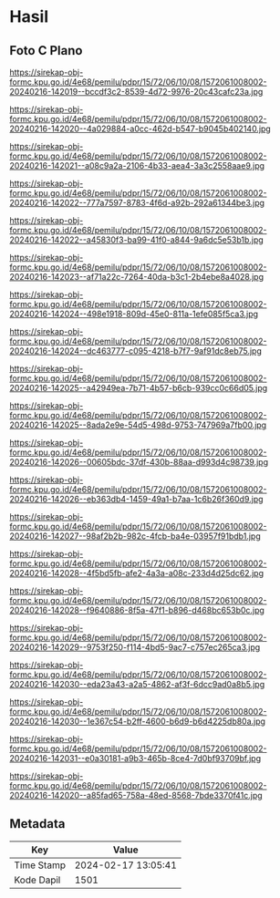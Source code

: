 # Hasil

## Foto C Plano

https://sirekap-obj-formc.kpu.go.id/4e68/pemilu/pdpr/15/72/06/10/08/1572061008002-20240216-142019--bccdf3c2-8539-4d72-9976-20c43cafc23a.jpg

https://sirekap-obj-formc.kpu.go.id/4e68/pemilu/pdpr/15/72/06/10/08/1572061008002-20240216-142020--4a029884-a0cc-462d-b547-b9045b402140.jpg

https://sirekap-obj-formc.kpu.go.id/4e68/pemilu/pdpr/15/72/06/10/08/1572061008002-20240216-142021--a08c9a2a-2106-4b33-aea4-3a3c2558aae9.jpg

https://sirekap-obj-formc.kpu.go.id/4e68/pemilu/pdpr/15/72/06/10/08/1572061008002-20240216-142022--777a7597-8783-4f6d-a92b-292a61344be3.jpg

https://sirekap-obj-formc.kpu.go.id/4e68/pemilu/pdpr/15/72/06/10/08/1572061008002-20240216-142022--a45830f3-ba99-41f0-a844-9a6dc5e53b1b.jpg

https://sirekap-obj-formc.kpu.go.id/4e68/pemilu/pdpr/15/72/06/10/08/1572061008002-20240216-142023--af71a22c-7264-40da-b3c1-2b4ebe8a4028.jpg

https://sirekap-obj-formc.kpu.go.id/4e68/pemilu/pdpr/15/72/06/10/08/1572061008002-20240216-142024--498e1918-809d-45e0-811a-1efe085f5ca3.jpg

https://sirekap-obj-formc.kpu.go.id/4e68/pemilu/pdpr/15/72/06/10/08/1572061008002-20240216-142024--dc463777-c095-4218-b7f7-9af91dc8eb75.jpg

https://sirekap-obj-formc.kpu.go.id/4e68/pemilu/pdpr/15/72/06/10/08/1572061008002-20240216-142025--a42949ea-7b71-4b57-b6cb-939cc0c66d05.jpg

https://sirekap-obj-formc.kpu.go.id/4e68/pemilu/pdpr/15/72/06/10/08/1572061008002-20240216-142025--8ada2e9e-54d5-498d-9753-747969a7fb00.jpg

https://sirekap-obj-formc.kpu.go.id/4e68/pemilu/pdpr/15/72/06/10/08/1572061008002-20240216-142026--00605bdc-37df-430b-88aa-d993d4c98739.jpg

https://sirekap-obj-formc.kpu.go.id/4e68/pemilu/pdpr/15/72/06/10/08/1572061008002-20240216-142026--eb363db4-1459-49a1-b7aa-1c6b26f360d9.jpg

https://sirekap-obj-formc.kpu.go.id/4e68/pemilu/pdpr/15/72/06/10/08/1572061008002-20240216-142027--98af2b2b-982c-4fcb-ba4e-03957f91bdb1.jpg

https://sirekap-obj-formc.kpu.go.id/4e68/pemilu/pdpr/15/72/06/10/08/1572061008002-20240216-142028--4f5bd5fb-afe2-4a3a-a08c-233d4d25dc62.jpg

https://sirekap-obj-formc.kpu.go.id/4e68/pemilu/pdpr/15/72/06/10/08/1572061008002-20240216-142028--f9640886-8f5a-47f1-b896-d468bc653b0c.jpg

https://sirekap-obj-formc.kpu.go.id/4e68/pemilu/pdpr/15/72/06/10/08/1572061008002-20240216-142029--9753f250-f114-4bd5-9ac7-c757ec265ca3.jpg

https://sirekap-obj-formc.kpu.go.id/4e68/pemilu/pdpr/15/72/06/10/08/1572061008002-20240216-142030--eda23a43-a2a5-4862-af3f-6dcc9ad0a8b5.jpg

https://sirekap-obj-formc.kpu.go.id/4e68/pemilu/pdpr/15/72/06/10/08/1572061008002-20240216-142030--1e367c54-b2ff-4600-b6d9-b6d4225db80a.jpg

https://sirekap-obj-formc.kpu.go.id/4e68/pemilu/pdpr/15/72/06/10/08/1572061008002-20240216-142031--e0a30181-a9b3-465b-8ce4-7d0bf93709bf.jpg

https://sirekap-obj-formc.kpu.go.id/4e68/pemilu/pdpr/15/72/06/10/08/1572061008002-20240216-142020--a85fad65-758a-48ed-8568-7bde3370f41c.jpg


## Metadata

| Key        | Value               |
| ---------- | ------------------- |
| Time Stamp | 2024-02-17 13:05:41 |
| Kode Dapil | 1501                |



